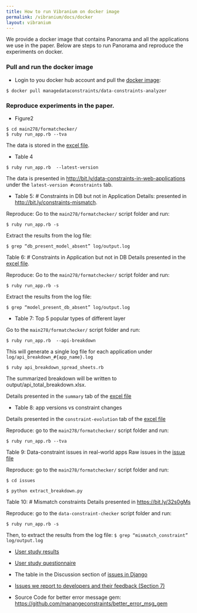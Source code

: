 ```yaml
---
title: How to run Vibranium on docker image 
permalink: /vibranium/docs/docker
layout: vibranium 
---
```


<div class="container" markdown="1">
<div class="row" markdown="1">
<div class="col-md-12" markdown="1">

We provide a docker image that contains Panorama and all the applications we use in the paper.
Below are steps to run Panorama and reproduce the experiments on docker.

### Pull and run the docker image 
* Login to you docker hub account and pull the [docker image](https://hub.docker.com/repository/docker/managedataconstraints/data-constraints-analyzer):
```
$ docker pull managedataconstraints/data-constraints-analyzer
```


### Reproduce experiments in the paper.

* Figure2 
```
$ cd main278/formatchecker/ 
$ ruby run_app.rb --tva
```
The data is stored in the [excel file](http://bit.ly/app-versions-vs-constraint-changes).

* Table 4
```
$ ruby run_app.rb  --latest-version
```
The data is presented in http://bit.ly/data-constraints-in-web-applications under the `latest-version #constraints` tab. 

* Table 5: # Constraints in DB but not in Application
Details: presented in http://bit.ly/constraints-mismatch. 

Reproduce: Go to the `main278/formatchecker/`  script folder and run:

```$ ruby run_app.rb -s ```

Extract the results from the log file:

```$ grep “db_present_model_absent” log/output.log```

Table 6: # Constraints in Application but not in DB 
Details presented in the [excel file](http://bit.ly/constraints-mismatch).

Reproduce: Go to the `main278/formatchecker/`  script folder and run:

```$ ruby run_app.rb -s ```

Extract the results from the log file:

```$ grep “model_present_db_absent” log/output.log```

* Table 7:  Top 5 popular types of different layer

Go to the `main278/formatchecker/` script folder and run:
``` 
$ ruby run_app.rb  --api-breakdown
```
This will generate a single log file for each application under ```log/api_breakdown_#{app_name}.log```
```
$ ruby api_breakdown_spread_sheets.rb 
```
The summarized breakdown will be written to output/api_total_breakdown.xlsx. 

Details presented in the `summary` tab of  the [excel file](http://bit.ly/top-5-popular-types-of-different-layers)

* Table 8: app versions vs constraint changes

Details presented in the `constraint-evolution` tab of the [excel file](http://bit.ly/app-versions-vs-constraint-changes) 

Reproduce: go to the `main278/formatchecker/` script folder and run:

```
$ ruby run_app.rb --tva 
```

Table 9:  Data-constraint issues in real-world apps
Raw issues in the [issue file](http://bit.ly/data-constraints-issues-in-Rails) 

Reproduce: go to the `main278/formatchecker/`  script folder and run:

```$ cd issues```

```$ python extract_breakdown.py```

Table 10: # Mismatch constraints 
Details presented in https://bit.ly/32s0gMs

Reproduce: go to the `data-constraint-checker` script folder and run:

```$ ruby run_app.rb -s ```

Then, to extract the results from the log file:
```$ grep “mismatch_constraint” log/output.log```

* [User study results](http://bit.ly/error-message-user-study)
* [User study questionnaire](http://bit.ly/user-questionnaire)

* The table in the Discussion section of [issues in Django](http://bit.ly/data-constraints-issues-in-Django) 

* [Issues we report to developers and their feedback (Section 7)](https://docs.google.com/spreadsheets/d/1d9wh0BxLLgQaSKSxFTA3ou5RH7P5D8LKaHQ1paU45u8/edit?usp=sharing)

* Source Code for better error message gem: https://github.com/manangeconstraints/better_error_msg_gem

</div>
</div>
</div>
